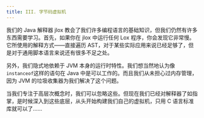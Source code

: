 ```yaml
---
title: III. 字节码虚拟机
---
```


我们的 Java 解释器 jlox 教会了我们许多编程语言的基础知识，但我们仍然有许多东西需要学习。首先，如果你在 jlox 中运行任何 Lox 程序，你会发现它非常慢。它所使用的解释方式——直接遍历 AST，对于某些实际应用来说已经足够了，但是对于通用脚本语言来说还有很多不足之处。

另外，我们隐式地依赖于 JVM 本身的运行时特性。我们想当然地认为像`instanceof`这样的语句在 Java 中是可以工作的。而且我们从未担心过内存管理，因为 JVM 的垃圾收集器为我们解决了这个问题。

当我们专注于高层次概念时，我们可以忽略这些。但现在我们已经对解释器了如指掌，是时候深入到这些底层，从头开始构建我们自己的虚拟机，只用 C 语言标准库就可以了......
